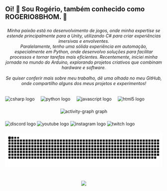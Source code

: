 <h2 align="left">Oi! 👋 Sou Rogério, também conhecido como ROGERIO8BHOM. 🤠</h2>

###

<h6 align="center">Minha paixão está no desenvolvimento de jogos, onde minha expertise se estende principalmente para a Unity, utilizando C# para criar experiências imersivas e envolventes. <br> Paralelamente, tenho uma sólida experiência em automação, especialmente em Python, onde desenvolvo soluções para facilitar processos e tornar tarefas mais eficientes. Recentemente, iniciei minha jornada no mundo do Arduino, explorando projetos criativos que combinam hardware e software. <br><br>Se quiser conferir mais sobre meu trabalho, dê uma olhada no meu GitHub, onde compartilho alguns dos meus projetos e experimentos!</h6>

###

<div align="left">
  <img src="https://cdn.jsdelivr.net/gh/devicons/devicon/icons/csharp/csharp-original.svg" height="30" alt="csharp logo"  />
  <img width="12" />
  <img src="https://cdn.jsdelivr.net/gh/devicons/devicon/icons/python/python-original.svg" height="30" alt="python logo"  />
  <img width="12" />
  <img src="https://cdn.jsdelivr.net/gh/devicons/devicon/icons/javascript/javascript-original.svg" height="30" alt="javascript logo"  />
  <img width="12" />
  <img src="https://cdn.jsdelivr.net/gh/devicons/devicon/icons/html5/html5-original.svg" height="30" alt="html5 logo"  />
</div>

###

<div align="center">
  <img src="https://github-readme-activity-graph.vercel.app/graph?username=ROGERIO8BHOM&radius=16&theme=nord&area=true&order=5&hide_border=false&hide_title=false&custom_title=Contributions" height="300" alt="activity-graph graph"  />
</div>

###

<div align="left">
  <img src="https://raw.githubusercontent.com/maurodesouza/profile-readme-generator/master/src/assets/icons/social/discord/default.svg" width="52" height="40" alt="discord logo"  />
  <img src="https://raw.githubusercontent.com/maurodesouza/profile-readme-generator/master/src/assets/icons/social/youtube/default.svg" width="52" height="40" alt="youtube logo"  />
  <img src="https://raw.githubusercontent.com/maurodesouza/profile-readme-generator/master/src/assets/icons/social/instagram/default.svg" width="52" height="40" alt="instagram logo"  />
  <img src="https://raw.githubusercontent.com/maurodesouza/profile-readme-generator/master/src/assets/icons/social/twitch/default.svg" width="52" height="40" alt="twitch logo"  />
</div>

###

<img src="https://raw.githubusercontent.com/ROGERIO8BHOM/ROGERIO8BHOM/output/snake.svg" alt="Snake animation" />

###

<br clear="both">

<div align="center">
  <img src="https://profile-counter.glitch.me/ROGERIO8BHOM/count.svg?"  />
</div>

###
